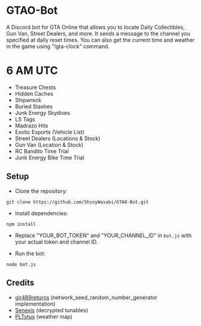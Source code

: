 # GTAO-Bot
A Discord bot for GTA Online that allows you to locate Daily Collectibles, Gun Van, Street Dealers, and more.
It sends a message to the channel you specified at daily reset times. You can also get the current time and weather in the game using "!gta-clock" command.

# 6 AM UTC
* Treasure Chests
* Hidden Caches
* Shipwreck
* Buried Stashes
* Junk Energy Skydives
* LS Tags
* Madrazo Hits
* Exotic Exports (Vehicle List)
* Street Dealers (Locations & Stock)
* Gun Van (Location & Stock)
* RC Bandito Time Trial
* Junk Energy Bike Time Trial

## Setup
- Clone the repository:
```
git clone https://github.com/ShinyWasabi/GTAO-Bot.git
```

- Install dependencies:
```
npm install
```

- Replace "YOUR_BOT_TOKEN" and "YOUR_CHANNEL_ID" in `bot.js` with your actual token and channel ID.

- Run the bot:
```
node bot.js
```

## Credits
* [gir489returns](https://github.com/gir489returns) (network_seed_random_number_generator implementation)
* [Senexis](https://github.com/Senexis) (decrypted tunables)
* [PLTytus](https://github.com/PLTytus) (weather map)